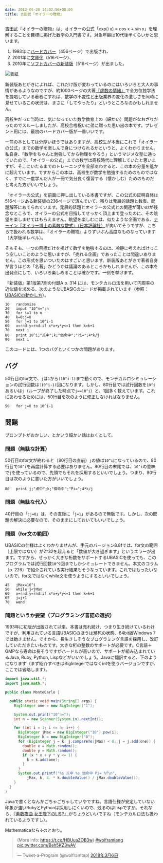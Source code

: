 ```yaml
---
date: 2012-06-28 14:02:56+00:00
title: 吉田武『オイラーの贈物』
---
```


吉田武『オイラーの贈物』は、オイラーの公式「exp(i x) = cos x + sin x」を理解することを目標に掲げた数学の入門書です。対象年齢は10代後半くらいかと思います。

1. 1993年に[ハードカバー](https://www.amazon.co.jp/dp/487525153X/)（456ページ）で出版され、
1. 2001年に[文庫化](https://www.amazon.co.jp/dp/4480086757/)（516ページ）、
1. 2010年に[ソフトカバーの新装版](https://www.amazon.co.jp/dp/448601863X/)（516ページ）が出ました。

![表紙](https://images-fe.ssl-images-amazon.com/images/P/487525153X.09.jpg)

新装版あとがきによれば、これだけ版が変わっているのにはいろいろと大人の事情があるようなのですが、約1000ページの大著[『虚数の情緒』](https://www.amazon.co.jp/dp/4486014855/)で全方位独学法を提唱している著者にすれば、数学の不変性と出版業界の変化の激しさを同時に見せているこの状況は、まさに「してやったり」というところなのかもしれません。

高校生だった当時は、気になっていた数学教育上の（細かい）問題がなおざりだったのでスルーしましたが、高校合格祝いに弟に贈った思い出の本です。プレゼント用には、最初のハードカバー版が一番いいです。

一冊の本としては分厚いほうではありますが、高校生が本当にこれで「オイラーの公式」までの数学を楽しんで身につけられるかというと、よくわかりません。私自身、「数学をちゃんと勉強してから物理をやろう」というマジメな塾に通っていたので、「オイラーの公式」までの数学は高校時代に理解していたと思いますが、そこにいたるまでのトレーニングを全部あわせると、この本の分量を遙かに超えています。ですからこの本は、高校生が数学を勉強するためのものではなく、すでに一度学んだ人が一冊で気分良く復習する（懐かしむ）ためのものだと考えた方がいいでしょう。

「オイラーの公式」を前面に押し出している本書ですが、この公式の証明自体は516ページある新装版の236ページで済んでいて、残りは発展的話題と数表、問題解答にあてられています。発展的話題とオイラーの公式との関連が薄いのが残念なところで、オイラーの公式を目指してせっかく頂上まで登ったのに、その眺望を楽しませてはもらえません。眺望を楽しむには、似たような企画である、[ナーイン『オイラー博士の素敵な数式』（日本評論社）](https://www.amazon.co.jp/dp/4535784779/)が向いてそうですが、こちらで扱われる数学は、『オイラーの贈物』よりずいぶん高度なものなっています（大学後半レベル）。

そもそも、一つの目標だけを掲げて数学を勉強するのは、冷静に考えればけっこう空しいことのように思いますが、「売れる企画」であったことは間違いありません。この形式を思いついたのはすごいと思います。新装版あとがきで著者自身が言うほどの「名著」かどうかは議論のあるところかもしれませんが、この本を出発点にして、いろいろ楽しめることは確かです。一例を挙げます。

『新装版』第1版第7刷の付録A p. 314 には、モンテカルロ法を用いて円周率の近似値を求める、次のようなUBASICのコードが掲載されています（参照：[UBASICの動かし方](/2012/07/12/ubasic/)）。

```basic
10   randomize
20   input "10^n=";n
30   for i=1 to n
40   k=0:j=0
50   for j=1 to 10^i-1
60   x=rnd:y=rnd:if x*x+y*y<=1 then k=k+1
70   next j
80   print 10^i;"点中";k;"個命中";"Pi=";4*k/j
90   next i
```

このコードには、1つのバグといくつかの問題があります。

## バグ

50行目のfor文で、`j`は`1`から`(10^i-1)`まで動くので、モンテカルロシミュレーションの試行回数は`(10^i-1)`回になります。しかし、80行目では試行回数を`10^i`あるいは`j`（ループが終了した時点で`j==10^i`）と、1回多く数えています。これにあわせるためには、50行目を次のように修正しなければなりません。

```basic
50   for j=0 to 10^i-1
```

## 問題

プロンプトがおかしい、とかいう細かい話はおくとして、

### 問題（無駄な計算）

50行目のfor文が終わると（80行目の直前）`j`の値は`10^i`になっているので、80行目で`10^i`を再度計算する必要はありません。80行目の末尾では、`10^i`の意味で`j`を使っているので、先頭でもそれを採用するといいでしょう。つまり、80行目は次のように書いた方がいいでしょう。

```basic
80   print j;"点中";k;"個命中";"Pi=";4*k/j
```

### 問題（無駄な代入）

40行目の「`:j=0`」は、その直後に「`j=1`」があるので無駄です。しかし、次の問題の解決に必要なので、そのままにしておいてもいいでしょう。

### 問題（for文の範囲）

UBASICの仕様はよくわかりませんが、手元のバージョン8.8fでは、for文の範囲（上限ではない）が2^32を超えると「数値が大き過ぎます」というエラーが出ます。ですから、せっかく大きな桁数をサポートするUBASICを使っても、このプログラムでは試行回数`10^9`回までしかシミュレートできません。本文のコラム（p. 226）で紹介されている実行結果もそうなっています。これではもったいないので、for文ではなくwhile文を使うようにするといいでしょう。

```basic
45   jMax=10^i
50   while j<jMax
60   x=rnd:y=rnd:if x*x+y*y<=1 then k=k+1
65   j=j+1
70   wend
```

### 問題というか要望（プログラミング言語の選択）

1993年に初版が出版されて以来、本書は売れ続け、つまり生き続けているわけですが、利用されている言語UBASICのほうは瀕死の状態、64bit版Windows 7では動きません。ですから、長生きしそうなプログラミング言語を採用し、改訂していただきたいものです。大きな桁の整数のサポートが必要です。C言語＋GMPなら寿命は長そうですがハードルが高いので、サポートが組み込まれているJava, Ruby, Python, Lispなどがいいでしょう。Javaに翻訳すると、下のようになります（まず紹介すべきはBigIntegerではなくintを使うバージョンですが、ここでは省略します）。


```java
import java.util.*;
import java.math.*;

public class MonteCarlo {

  public static void main(String[] args) {
    BigInteger one = new BigInteger("1");

    System.out.print("10^n=");
    int n = new Scanner(System.in).nextInt();

    for (int i = 1; i <= n; i++) {
      BigInteger jMax = new BigInteger("10").pow(i);
      BigInteger k = new BigInteger("0");
      for (BigInteger j = k; j.compareTo(jMax) < 0; j = j.add(one)) {
        double x = Math.random();
        double y = Math.random();
        if (x * x + y * y <= 1) {
          k = k.add(one);
        }
      }
      System.out.printf("%s 点中 %s 個命中 Pi= %f\n",
          jMax, k, 4. * k.doubleValue() / jMax.doubleValue());
    }
  }
}
```

Javaで書くとなんかごちゃごちゃしていやですね。言語仕様が安定していない印象が強いRubyとPythonは採用しにくいので、残るのはLispですか。それなら、[『素数夜曲 女王陛下のLISP』](https://www.amazon.co.jp/dp/4486019245/)がちょうどいいですね（モンテカルロ法も扱われているようですし）。

Mathematicaなら↓のとおり。

<blockquote class="twitter-tweet" data-lang="ja"><p lang="en" dir="ltr">(More info: <a href="https://t.co/HBUuaZOB3w">https://t.co/HBUuaZOB3w</a>) <a href="https://twitter.com/hashtag/wolframlang?src=hash&amp;ref_src=twsrc%5Etfw">#wolframlang</a> <a href="https://t.co/Beh5KZ3wAV">pic.twitter.com/Beh5KZ3wAV</a></p>&mdash; Tweet-a-Program (@wolframtap) <a href="https://twitter.com/wolframtap/status/971020837695475712?ref_src=twsrc%5Etfw">2018年3月6日</a></blockquote>
<script async src="https://platform.twitter.com/widgets.js" charset="utf-8"></script>